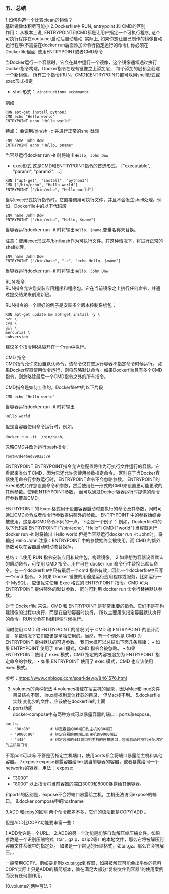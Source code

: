 ### 五、总结
1.如何构造一个比较clean的镜像？  
基础镜像体积尽可能小
2.Dockerfile中 RUN, entrypoint 和 CMD的区别  
作用：
从根本上说, ENTRYPOINT和CMD都是让用户指定一个可执行程序, 这个可执行程序在container启动后自动启动. 
实际上, 如果你想让自己制作的镜像自动运行程序(不需要在docker run后面添加命令行指定运行的命令), 你必须在Dockerfile里面, 使用ENTRYPOINT或者CMD命令

当Docker运行一个容器时，它会在其中运行一个镜像，这个镜像通常通过执行Docker指令构建。Docker指令在现有镜像之上添加层，
每个添加的层都会创建一个新镜像。
所有三个指令(RUN，CMD和ENTRYPOINT)都可以用shell形式或exec形式指定

- shell形式：
  `<instruction> <command>`

例如
```
RUN apt-get install python3
CMD echo "Hello world"
ENTRYPOINT echo "Hello world"
```
特点： 会调用/bin/sh -c 并进行正常的shell处理
```
ENV name John Dow
ENTRYPOINT echo "Hello, $name"
```
当容器运行docker run -it  时将输出`Hello, John Dow`

- exec形式
  这是CMD和ENTRYPOINT指令的首选形式。
  <instruction> ["executable", "param1", "param2", ...]
```
RUN ["apt-get", "install", "python3"]
CMD ["/bin/echo", "Hello world"]
ENTRYPOINT ["/bin/echo", "Hello world"]
```
当以exec形式执行指令时，它直接调用可执行文件，并且不会发生shell处理。例如，Dockerfile中的以下代码段
```
ENV name John Dow
ENTRYPOINT ["/bin/echo", "Hello, $name"]
```
当容器运行docker run -it  时将输出`Hello, $name`,变量名称未替换。

注意：使用exec形式与/bin/bash作为可执行文件。在这种情况下，将进行正常的shell处理。
``` 
ENV name John Dow
ENTRYPOINT ["/bin/bash", "-c", "echo Hello, $name"]
``` 
当容器运行docker run -it  时将输出`Hello, John Dow`

RUN 指令  
RUN指令允许您安装应用程序和程序包。它在当前镜像之上执行任何命令，并通过提交结果来创建新层。

RUN指令的一个很好的例子是安装多个版本控制系统包：
``` 
RUN apt-get update && apt-get install -y \
bzr \
cvs \
git \
mercurial \
subversion
```
建议多个指令用&&隔开在一个run中执行。

CMD 指令  
CMD指令允许您设置默认命令，该命令仅在您运行容器不指定命令时候运行。
如果Docker容器使用命令运行，则将忽略默认命令。如果Dockerfile具有多个CMD指令，则忽略除最后一个CMD指令之外的所有指令。

CMD指令是如何工作的。Dockerfile中的以下片段
```
CMD echo "Hello world"
```
当容器运行docker run -it  时将输出
```
Hello world
```

但是当容器使用命令运行时，例如，
```
docker run -it  /bin/bash，
```
忽略CMD并改为运行bash指令：
```
root@7de4bed89922:/#
```

ENTRYPOINT
ENTRYPOINT指令允许您配置将作为可执行文件运行的容器。它看起来类似于CMD，因为它还允许您使用参数指定命令。
区别在于当Docker容器使用命令行参数运行时，ENTRYPOINT命令不会忽略参数。
ENTRYPOINT的Exec形式允许您设置命令和参数，然后使用任一形式的CMD来设置更可能更改的其他参数。使用ENTRYPOINT参数，
而可以通过Docker容器运行时提供的命令行参数覆盖CMD。

ENTRYPOINT 的 Exec 格式用于设置容器启动时要执行的命令及其参数，同时可通过CMD命令或者命令行参数提供额外的参数。
ENTRYPOINT 中的参数始终会被使用，这是与CMD命令不同的一点。下面是一个例子：
例如，Dockerfile中的以下代码段
ENTRYPOINT ["/bin/echo", "Hello"]
CMD ["world"]
当容器运行docker run -it 时将输出
Hello world
但是当容器运行docker run -it  John时，将输出
Hello John
注意：ENTRYPOINT 中的参数始终会被使用，而 CMD 的额外参数可以在容器启动时动态替换掉。

总结：
1.使用 RUN 指令安装应用和软件包，构建镜像。
2.如果想为容器设置默认的启动命令，可使用 CMD 指令。用户可在 docker run 命令行中替换此默认命令。在一个dockerfile中只有最后一个cmd 指令有效，因此一个dockerfile中只写一个cmd 指令。
3.如果 Docker 镜像的用途是运行应用程序或服务，比如运行一个 MySQL，
应该优先使用 Exec 格式的 ENTRYPOINT 指令。CMD 可为 ENTRYPOINT 提供额外的默认参数，
同时可利用 docker run 命令行替换默认参数。

对于 Dockerfile 来说，CMD 和 ENTRYPOINT 是非常重要的指令。它们不是在构建镜像的过程中执行，而是在启动容器时执行，
所以主要用来指定容器默认执行的命令。RUN命令在构建镜像时候执行。


同时使用 CMD 和 ENTRYPOINT 的情况
对于 CMD 和 ENTRYPOINT 的设计而言，多数情况下它们应该是单独使用的。当然，有一个例外是 CMD 为 ENTRYPOINT 提供默认的可选参数。
我们大概可以总结出下面几条规律：
• 如果 ENTRYPOINT 使用了 shell 模式，CMD 指令会被忽略。
• 如果 ENTRYPOINT 使用了 exec 模式，CMD 指定的内容被追加为 ENTRYPOINT 指定命令的参数。
• 如果 ENTRYPOINT 使用了 exec 模式，CMD 也应该使用 exec 模式。

参考：https://www.cnblogs.com/sparkdev/p/8461576.html

3. volumes的两种配法
4.volumes挂载在宿主机的目录，因为Mac和linux文件目录结构不同，linux能找到具体挂载的目录，
   但Mac找不到。
5.dockerfile实践
变化少的文件，应该放在dockerfile的上面
6. ports功能  
docker-compose中有两种方式可以暴露容器的端口：ports和expose。
```
ports:
  - "80:80"         # 绑定容器的80端口到主机的80端口
  - "9000:80"       # 绑定容器的80端口到主机的9000端口
  - "443"           # 绑定容器的443端口到主机的任意端口，容器启动时随机分配绑定的主机端口号
```
不写port可以吗
不管是否指定主机端口，使用ports都会将端口暴露给主机和其他容器。
7.expose
expose暴露容器给link到当前容器的容器，或者暴露给同一个networks的容器，用法：
expose:
- "3000"
- "8000"
以上指令将当前容器的端口3000和8000暴露给其他容器。

和ports的区别是，expose不会将端口暴露给主机，主机无法访问expose的端口。
8.docker compose中的hostname

9.ADD 和copy的区别
两个命令都差不多，它们的语法都是COPY|ADD <src> <dst>。

但是ADD比COPY功能要丰富一些：

1.ADD允许<src>是一个URL。
2.ADD的另一个功能是能够自动解压缩压缩文件。如果参数是一个识别压缩格式（tar，gzip，bzip2等）的本地文件，那么它将被解压到容器文件系统中的指定处。
如果<src>是一个常见的压缩格式，如tar.gz。那么它会被解压。，

一般常用COPY。例如要复制xxx.tar.gz到容器，如果被解压可能会出乎你的意料
COPY实际上只是ADD的精简版本，旨在满足大部分“复制文件到容器”的使用案例而没有任何副作用。

10.volume的两种写法？





